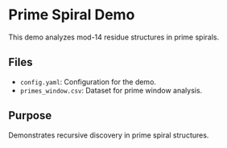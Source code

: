 # Prime Spiral Demo

This demo analyzes mod-14 residue structures in prime spirals.

## Files
- `config.yaml`: Configuration for the demo.
- `primes_window.csv`: Dataset for prime window analysis.

## Purpose
Demonstrates recursive discovery in prime spiral structures.
